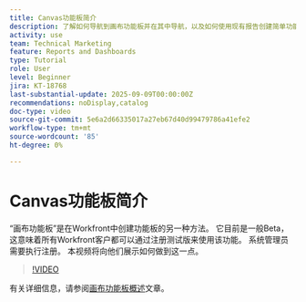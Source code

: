 ```yaml
---
title: Canvas功能板简介
description: 了解如何导航到画布功能板并在其中导航，以及如何使用现有报告创建简单功能板。
activity: use
team: Technical Marketing
feature: Reports and Dashboards
type: Tutorial
role: User
level: Beginner
jira: KT-18768
last-substantial-update: 2025-09-09T00:00:00Z
recommendations: noDisplay,catalog
doc-type: video
source-git-commit: 5e6a2d66335017a27eb67d40d99479786a41efe2
workflow-type: tm+mt
source-wordcount: '85'
ht-degree: 0%

---
```


# Canvas功能板简介

“画布功能板”是在Workfront中创建功能板的另一种方法。 它目前是一般Beta，这意味着所有Workfront客户都可以通过注册测试版来使用该功能。 系统管理员需要执行注册。 本视频将向他们展示如何做到这一点。

>[!VIDEO](https://video.tv.adobe.com/v/3474020/?quality=12&learn=on&enablevpops)

有关详细信息，请参阅[画布功能板概述](https://experienceleague.adobe.com/zh-hans/docs/workfront/using/reporting/canvas-dashboards/canvas-dashboards-overview)文章。
